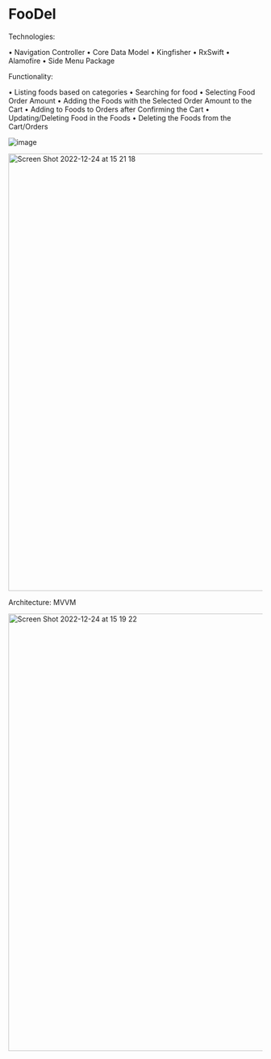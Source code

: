 # FooDel


Technologies:

• Navigation Controller
• Core Data Model
• Kingfisher
• RxSwift
• Alamofire
• Side Menu Package

Functionality:

• Listing foods based on categories
• Searching for food
• Selecting Food Order Amount
• Adding the Foods with the Selected Order Amount to the Cart
• Adding to Foods to Orders after Confirming the Cart
• Updating/Deleting Food in the Foods 
• Deleting the Foods from the Cart/Orders

![image](https://user-images.githubusercontent.com/110349757/209433904-b0fe6f8b-56c7-47bf-b9cd-0f06fe3718a9.png)


<img width="865" alt="Screen Shot 2022-12-24 at 15 21 18" src="https://user-images.githubusercontent.com/110349757/209433576-4c65db4f-4db5-4878-8794-f3fb9eb04e64.png">

Architecture: MVVM

<img width="865" alt="Screen Shot 2022-12-24 at 15 19 22" src="https://user-images.githubusercontent.com/110349757/209433591-bc6e4ae2-9312-4217-bd4a-e9b13a15953f.png">
